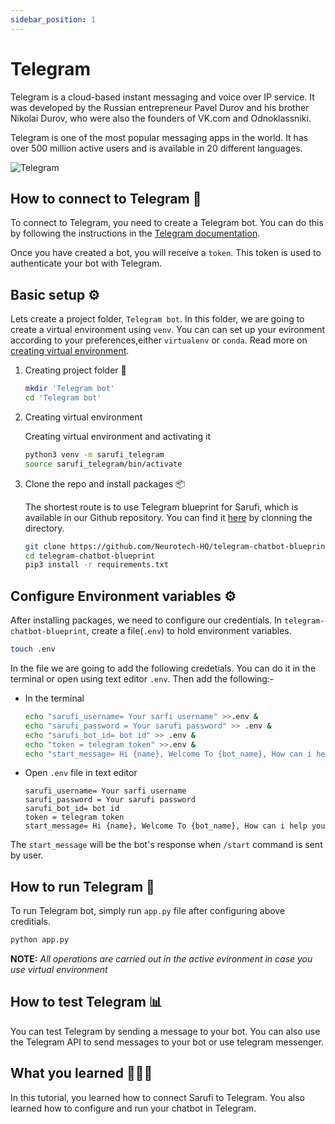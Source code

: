 ```yaml
---
sidebar_position: 1
---
```


# Telegram

Telegram is a cloud-based instant messaging and voice over IP service. It was developed by the Russian entrepreneur Pavel Durov and his brother Nikolai Durov, who were also the founders of VK.com and Odnoklassniki.

Telegram is one of the most popular messaging apps in the world. It has over 500 million active users and is available in 20 different languages.

![Telegram](/img/telegram-5348490_640.png)

## How to connect to Telegram 🔗

To connect to Telegram, you need to create a Telegram bot. You can do this by following the instructions in the [Telegram documentation](https://core.telegram.org/bots#6-botfather).

Once you have created a bot, you will receive a `token`. This token is used to authenticate your bot with Telegram.

## Basic setup ⚙️

Lets create a project folder, `Telegram bot`. In this folder, we are going to create a virtual environment using `venv`. You can can set up your evironment according to your preferences,either `virtualenv` or `conda`. Read more on [creating virtual environment](https://www.freecodecamp.org/news/how-to-setup-virtual-environments-in-python/).

1. Creating project folder 📂

    ```bash
    mkdir 'Telegram bot'
    cd 'Telegram bot'
    ```

2. Creating virtual environment

    Creating virtual environment and activating it

    ```bash
    python3 venv -m sarufi_telegram
    source sarufi_telegram/bin/activate
    ```

3. Clone the repo and install packages 📦

    The shortest route is to use Telegram blueprint for Sarufi, which is available in our Github repository. You can find it [here](https://github.com/Neurotech-HQ/telegram-chatbot-blueprint) by clonning the directory.

    ```bash
    git clone https://github.com/Neurotech-HQ/telegram-chatbot-blueprint
    cd telegram-chatbot-blueprint
    pip3 install -r requirements.txt
    ```

## Configure Environment variables ⚙

After installing packages, we need to configure our credentials. In `telegram-chatbot-blueprint`, create a file(`.env`) to hold environment variables.

```bash
touch .env
```

In the file we are going to add the following credetials. You can do it in the terminal or open using text editor `.env`. Then add the following:-

- In the terminal

  ```bash
  echo "sarufi_username= Your sarfi username" >>.env &
  echo "sarufi_password = Your sarufi password" >> .env &
  echo "sarufi_bot_id= bot id" >> .env & 
  echo "token = telegram token" >>.env &
  echo "start_message= Hi {name}, Welcome To {bot_name}, How can i help you" >> .env
  ```

- Open `.env` file in text editor

  ```text
  sarufi_username= Your sarfi username
  sarufi_password = Your sarufi password
  sarufi_bot_id= bot id
  token = telegram token
  start_message= Hi {name}, Welcome To {bot_name}, How can i help you

The `start_message` will be the bot's response when `/start` command is sent by user.

## How to run Telegram 🚀

To run Telegram bot, simply run `app.py` file after configuring above creditials.

```bash
python app.py
```

**NOTE:** _All operations are carried out in the active evironment in case you use virtual environment_

## How to test Telegram 📊

You can test Telegram by sending a message to your bot. You can also use the Telegram API to send messages to your bot or use telegram messenger.

## What you learned 👨🏽‍💻

In this tutorial, you learned how to connect Sarufi to Telegram. You also learned how to configure and run your chatbot in Telegram.
